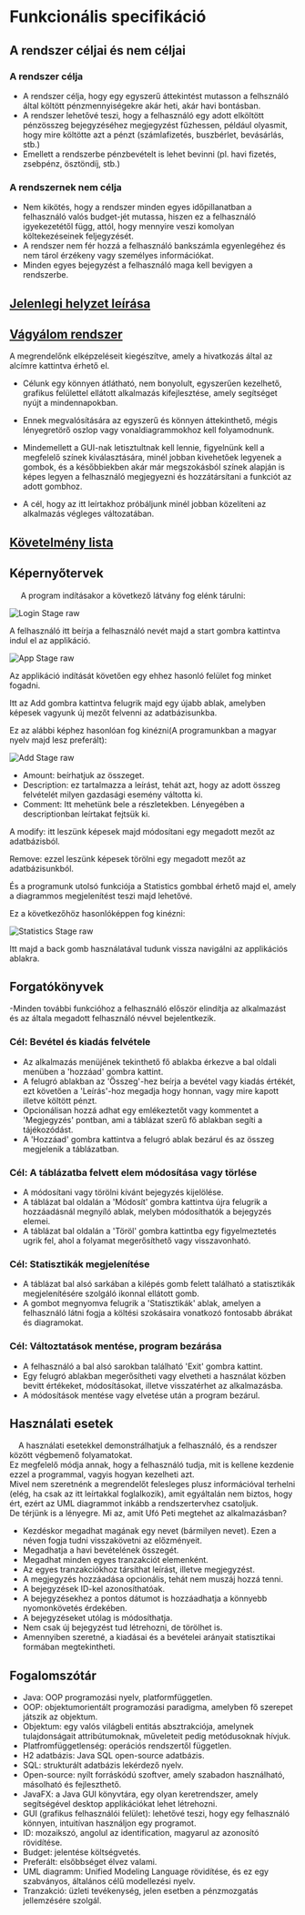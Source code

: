 # Funkcionális specifikáció

## A rendszer céljai és nem céljai

### A rendszer célja

- A rendszer célja, hogy egy egyszerű áttekintést mutasson a felhsználó által költött pénzmennyiségekre akár heti, akár havi bontásban.
- A rendszer lehetővé teszi, hogy a felhasználó egy adott elköltött pénzösszeg bejegyzéséhez megjegyzést fűzhessen, például olyasmit, hogy mire költötte azt a pénzt (számlafizetés, buszbérlet, bevásárlás, stb.)
- Emellett a rendszerbe pénzbevételt is lehet bevinni (pl. havi fizetés, zsebpénz, ösztöndíj, stb.)

### A rendszernek nem célja

- Nem kikötés, hogy a rendszer minden egyes időpillanatban a felhasználó valós budget-jét mutassa, hiszen ez a felhasználó igyekezetétől függ, attól, hogy mennyire veszi komolyan költekezéseinek feljegyzését.
- A rendszer nem fér hozzá a felhasználó bankszámla egyenlegéhez és nem tárol érzékeny vagy személyes információkat.
- Minden egyes bejegyzést a felhasználó maga kell bevigyen a rendszerbe.


## [Jelenlegi helyzet leírása](kovspecifikacio.md#1-jelenlegi-helyzet)


## [Vágyálom rendszer](kovspecifikacio.md#2-vágyálom-rendszer)

A megrendelőnk elképzeléseit kiegészítve, amely a hivatkozás által az alcímre kattintva érhető el. 

- Célunk egy könnyen átlátható, nem bonyolult, egyszerűen kezelhető, grafikus felülettel ellátott
alkalmazás kifejlesztése, amely segítséget nyújt a mindennapokban.

- Ennek megvalósítására az egyszerű és könnyen áttekinthető, mégis lényegretörő oszlop vagy 
vonaldiagrammokhoz kell folyamodnunk.

- Mindemellett a GUI-nak letisztultnak kell lennie, figyelnünk kell a megfelelő színek kiválasztására, minél jobban 
kivehetőek legyenek a gombok, és a későbbiekben akár már megszokásból színek alapján is képes legyen a felhasználó megjegyezni és hozzátársítani a funkciót az
adott gombhoz.

- A cél, hogy az itt leírtakhoz próbáljunk minél jobban közelíteni az alkalmazás végleges változatában.


## [Követelmény lista](kovspecifikacio.md#6-követelménylista)

## Képernyőtervek

&nbsp;&nbsp;&nbsp;&nbsp; A program indításakor a következő látvány fog elénk tárulni:

![Login Stage raw](Resources/LoginStage.png)

A felhasználó itt beírja a felhasználó nevét majd a start gombra kattintva indul el az applikáció.

![App Stage raw](Resources/AppStage.png)

Az applikáció indítását követően egy ehhez hasonló felület fog minket fogadni.

Itt az Add gombra kattintva felugrik majd egy újabb ablak, amelyben képesek vagyunk új mezőt felvenni az adatbázisunkba.

Ez az alábbi képhez hasonlóan fog kinézni(A programunkban a magyar nyelv majd lesz preferált):

![Add Stage raw](Resources/AddStage.png)

- Amount: beírhatjuk az összeget.
- Description: ez tartalmazza a leírást, tehát azt, hogy az adott összeg felvételét milyen gazdasági esemény váltotta ki.
- Comment: Itt mehetünk bele a részletekben. Lényegében a descriptionban leírtakat fejtsük ki.

A modify: itt leszünk képesek majd módosítani egy megadott mezőt az adatbázisból.

Remove: ezzel leszünk képesek törölni egy megadott mezőt az adatbázisunkból.

És a programunk utolsó funkciója a Statistics gombbal érhető majd el, amely a diagrammos megjelenítést teszi majd lehetővé.

Ez a következőhöz hasonlóképpen fog kinézni:

![Statistics Stage raw](Resources/StatisticsStage.png)


Itt majd a back gomb használatával tudunk vissza navigálni az applikációs ablakra.

## Forgatókönyvek

-Minden további funkcióhoz a felhasználó először elindítja az alkalmazást és az általa megadott felhasználó névvel bejelentkezik.

### Cél: Bevétel és kiadás felvétele

- Az alkalmazás menüjének tekinthető fő ablakba érkezve a bal oldali menüben a 'hozzáad' gombra kattint.
- A felugró ablakban az 'Összeg'-hez beírja a bevétel vagy kiadás értékét, ezt követően a 'Leírás'-hoz megadja hogy honnan, vagy mire kapott illetve költött pénzt.
- Opcionálisan hozzá adhat egy emlékeztetőt vagy kommentet a 'Megjegyzés' pontban, ami a táblázat szerű fő ablakban segíti a tájékozódást.
- A 'Hozzáad' gombra kattintva a felugró ablak bezárul és az összeg megjelenik a táblázatban.

### Cél: A táblázatba felvett elem módosítása vagy törlése

- A módosítani vagy törölni kívánt bejegyzés kijelölése.
- A táblázat bal oldalán a 'Módosít' gombra kattintva újra felugrik a hozzáadásnál megnyíló ablak, melyben módosíthatók a bejegyzés elemei.
- A táblázat bal oldalán a 'Töröl' gombra kattintba egy figyelmeztetés ugrik fel, ahol a folyamat megerősíthető vagy visszavonható.

### Cél: Statisztikák megjelenítése

- A táblázat bal alsó sarkában a kilépés gomb felett található a statisztikák megjelenítésére szolgáló ikonnal ellátott gomb.
- A gombot megnyomva felugrik a 'Statisztikák' ablak, amelyen a felhasználó látni fogja a költési szokásaira vonatkozó fontosabb ábrákat és diagramokat.

### Cél: Változtatások mentése, program bezárása

- A felhasználó a bal alsó sarokban található 'Exit' gombra kattint.
- Egy felugró ablakban megerősítheti vagy elvetheti a használat közben bevitt értékeket, módosításokat, illetve visszatérhet az alkalmazásba.
- A módosítások mentése vagy elvetése után a program bezárul.

## Használati esetek

&nbsp;&nbsp;&nbsp;&nbsp;A használati esetekkel demonstrálhatjuk a felhasználó, és a rendszer között végbemenő folyamatokat. \
Ez megfelelő módja annak, hogy a felhasználó tudja, mit is kellene kezdenie ezzel a programmal, vagyis hogyan kezelheti azt. \
Mivel nem szeretnénk a megrendelőt felesleges plusz információval terhelni (elég, ha csak az itt leírtakkal foglalkozik), amit egyáltalán nem biztos, hogy ért, ezért az UML diagrammot inkább a rendszertervhez csatoljuk. \
De térjünk is a lényegre. Mi az, amit Ufó Peti megtehet az alkalmazásban?
- Kezdéskor megadhat magának egy nevet (bármilyen nevet). Ezen a néven fogja tudni visszakövetni az előzményeit.
- Megadhatja a havi bevételének összegét.
- Megadhat minden egyes tranzakciót elemenként.
- Az egyes tranzakciókhoz társíthat leírást, illetve megjegyzést.
- A megjegyzés hozzáadása opcionális, tehát nem muszáj hozzá tenni.
- A bejegyzések ID-kel azonosíthatóak.
- A bejegyzésekhez a pontos dátumot is hozzáadhatja a könnyebb nyomonkövetés érdekében.
- A bejegyzéseket utólag is módosíthatja.
- Nem csak új bejegyzést tud létrehozni, de törölhet is.
- Amennyiben szeretné, a kiadásai és a bevételei arányait statisztikai formában megtekintheti.


## Fogalomszótár
- Java: OOP programozási nyelv, platformfüggetlen.
- OOP: objektumorientált programozási paradigma, amelyben fő szerepet játszik az objektum. 
- Objektum: egy valós világbeli entitás absztrakciója, amelynek tulajdonságait attribútumoknak, műveleteit pedig metódusoknak hívjuk.
- Platfromfüggetlenség: operációs rendszertől független.
- H2 adatbázis: Java SQL open-source adatbázis.
- SQL: strukturált adatbázis lekérdező nyelv.
- Open-source: nyílt forráskódú szoftver, amely szabadon használható, másolható és fejleszthető.
- JavaFX: a Java GUI könyvtára, egy olyan keretrendszer, amely segítségével desktop applikációkat lehet létrehozni.
- GUI (grafikus felhasználói felület): lehetővé teszi, hogy egy felhasználó könnyen, intuitívan használjon egy programot.
- ID: mozaikszó, angolul az identification, magyarul az azonosító rövidítése.
- Budget: jelentése költségvetés.
- Preferált: elsőbbséget élvez valami.
- UML diagramm: Unified Modeling Language rövidítése, és ez egy szabványos, általános célű modellezési nyelv.
- Tranzakció: üzleti tevékenység, jelen esetben a pénzmozgatás jellemzésére szolgál.


